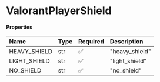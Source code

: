 # ValorantPlayerShield

**Properties**

| Name         | Type | Required | Description    |
| :----------- | :--- | :------- | :------------- |
| HEAVY_SHIELD | str  | ✅       | "heavy_shield" |
| LIGHT_SHIELD | str  | ✅       | "light_shield" |
| NO_SHIELD    | str  | ✅       | "no_shield"    |

<!-- This file was generated by liblab | https://liblab.com/ -->
